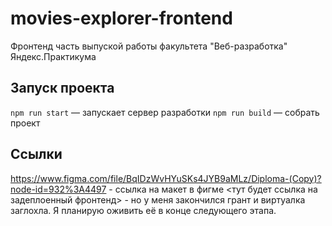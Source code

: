 # movies-explorer-frontend

Фронтенд часть выпуской работы факультета "Веб-разработка" Яндекс.Практикума

## Запуск проекта

`npm run start` — запускает сервер разработки
`npm run build` — собрать проект

## Ссылки
https://www.figma.com/file/BqIDzWvHYuSKs4JYB9aMLz/Diploma-(Copy)?node-id=932%3A4497 - ссылка на макет в фигме
<тут будет ссылка на задеплоенный фронтенд> - но у меня закончился грант и виртуалка заглохла. Я планирую оживить её в конце следующего этапа.